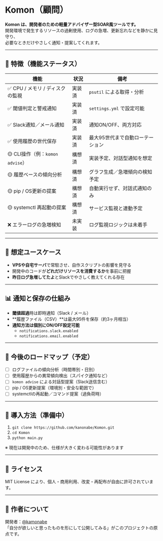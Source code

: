 # Komon（顧問）

**Komon は、開発者のための軽量アドバイザー型SOAR風ツールです。**  
開発環境で発生するリソースの過剰使用、ログの急増、更新忘れなどを静かに見守り、  
必要なときだけやさしく通知・提案してくれます。

---

## 🔧 特徴（機能ステータス）

| 機能 | 状況 | 備考 |
|------|------|------|
| ✅ CPU / メモリ / ディスクの監視 | 実装済 | `psutil` による取得・分析 |
| ✅ 閾値判定と警戒通知 | 実装済 | `settings.yml` で設定可能 |
| ✅ Slack通知／メール通知 | 実装済 | 通知ON/OFF、両方対応 |
| ✅ 使用履歴の世代保存 | 実装済 | 最大95世代まで自動ローテーション |
| 🟡 CLI操作（例：`komon advise`） | 構想済 | 実装予定、対話型通知を想定 |
| 🟡 履歴ベースの傾向分析 | 構想済 | グラフ生成／急増傾向の検知予定 |
| 🟡 pip / OS更新の提案 | 構想済 | 自動実行せず、対話式通知のみ |
| 🟡 systemctl 再起動の提案 | 構想済 | サービス監視と連動予定 |
| ❌ エラーログの急増検知 | 未実装 | ログ監視ロジックは未着手 |

---

## 🎯 想定ユースケース

- **VPSや自宅サーバ**で常駐させ、自作スクリプトの影響を見守る
- 開発中のコードが**どれだけリソースを消費するか**を事前に把握
- **昨日ログ急増してたよ**とSlackでやさしく教えてくれる存在

---

## 📊 通知と保存の仕組み

- **閾値超過**時は即時通知（Slack / メール）
- **履歴ファイル（CSV）**は最大95件を保存（約3ヶ月相当）
- **通知方法は個別にON/OFF設定可能**
  - `notifications.slack.enabled`
  - `notifications.email.enabled`

---

## 💬 今後のロードマップ（予定）

- [ ] ログファイルの傾向分析（時間帯別・日別）
- [ ] 使用履歴からの異常傾向検出（スパイク通知など）
- [ ] `komon advise` による対話型提案（Slack送信含む）
- [ ] pip / OS更新提案（環境別・安全な範囲で）
- [ ] systemctlの再起動／コマンド提案（過負荷時）

---

## 🚀 導入方法（準備中）

1. `git clone https://github.com/kanonabe/Komon.git`
2. `cd Komon`
3. `python main.py`

※ 現在は開発中のため、仕様が大きく変わる可能性があります

---

## 📄 ライセンス

MIT License により、個人・商用利用、改変・再配布が自由に許可されています。

---

## 👤 作者について

開発者：[@kamonabe](https://github.com/kamonabe)  
「自分が欲しいと思ったものを形にして公開してみる」がこのプロジェクトの原点です。
